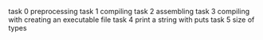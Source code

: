 task 0 preprocessing
task 1 compiling
task 2 assembling
task 3 compiling with creating an executable file
task 4 print a string with puts
task 5 size of types
